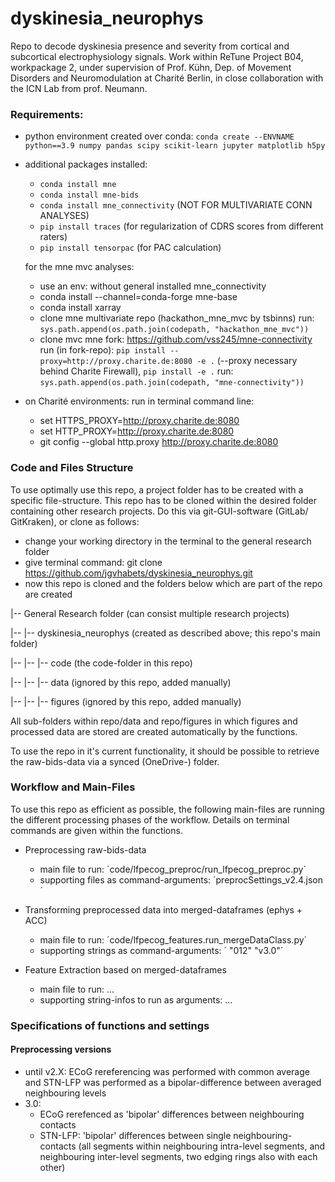 # dyskinesia_neurophys

Repo to decode dyskinesia presence and severity from cortical and subcortical electrophysiology signals.
Work within ReTune Project B04, workpackage 2, under supervision of Prof. Kühn, Dep. of Movement
Disorders and Neuromodulation at Charité Berlin, in close collaboration with the ICN Lab
from prof. Neumann.

### Requirements:
- python environment created over conda:
 `conda create --ENVNAME python==3.9 numpy pandas scipy scikit-learn jupyter matplotlib h5py`
- additional packages installed:
  - `conda install mne`
  - `conda install mne-bids`
  - `conda install mne_connectivity` (NOT FOR MULTIVARIATE CONN ANALYSES)
  - `pip install traces` (for regularization of CDRS scores from different raters)
  - `pip install tensorpac`  (for PAC calculation)

  for the mne mvc analyses:
  - use an env: without general installed mne_connectivity
  - conda install --channel=conda-forge mne-base
  - conda install xarray
  - clone mne multivariate repo (hackathon_mne_mvc by tsbinns)
    run: `sys.path.append(os.path.join(codepath, "hackathon_mne_mvc"))`
  - clone mvc mne fork: https://github.com/vss245/mne-connectivity
    run (in fork-repo): `pip install --proxy=http://proxy.charite.de:8080 -e .`
        (--proxy necessary behind Charite Firewall), `pip install -e .`
    run: `sys.path.append(os.path.join(codepath, "mne-connectivity"))`


- on Charité environments:
    run in terminal command line:
    - set HTTPS_PROXY=http://proxy.charite.de:8080
    - set HTTP_PROXY=http://proxy.charite.de:8080
    - git config --global http.proxy http://proxy.charite.de:8080


### Code and Files Structure
To use optimally use this repo, a project folder has to be created with
a specific file-structure.
This repo has to be cloned within the desired folder containing other research projects.
Do this via git-GUI-software (GitLab/ GitKraken), or clone as follows:
- change your working directory in the terminal to the general research folder
- give terminal command: git clone https://github.com/jgvhabets/dyskinesia_neurophys.git
- now this repo is cloned and the folders below which are part of the repo are created

|-- General Research folder (can consist multiple research projects)

|-- |-- dyskinesia_neurophys (created as described above; this repo's main folder)

|-- |-- |-- code (the code-folder in this repo)

|-- |-- |-- data (ignored by this repo, added manually)

|-- |-- |-- figures (ignored by this repo, added manually)

All sub-folders within repo/data and repo/figures in which figures and processed data
are stored are created automatically by the functions.

To use the repo in it's current functionality, it should be possible to retrieve the
raw-bids-data via a synced (OneDrive-) folder.


### Workflow and Main-Files
To use this repo as efficient as possible, the following main-files are
running the different processing phases of the workflow. Details on
terminal commands are given within the functions. 

- Preprocessing raw-bids-data
    - main file to run: ´code/lfpecog_preproc/run_lfpecog_preproc.py´
    - supporting files as command-arguments: ´preprocSettings_v2.4.json´

- Transforming preprocessed data into merged-dataframes (ephys + ACC)
    - main file to run: ´code/lfpecog_features.run_mergeDataClass.py´
    - supporting strings as command-arguments: ´ "012" "v3.0"´

- Feature Extraction based on merged-dataframes
    - main file to run: ...
    - supporting string-infos to run as arguments: ...


### Specifications of functions and settings

#### Preprocessing versions

- until v2.X: ECoG rereferencing was performed with common average and STN-LFP
was performed as a bipolar-difference between averaged neighbouring levels
- 3.0:
  - ECoG rerefenced as 'bipolar' differences between neighbouring contacts
  - STN-LFP: 'bipolar' differences between single neighbouring-contacts
      (all segments within neighbouring intra-level segments, and neighbouring
      inter-level segments, two edging rings also with each other)

